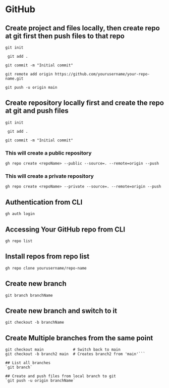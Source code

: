 # GitHub

## Create project and files locally, then create repo at git first then push files to that repo

`git init`

` git add .`

`git commit -m "Initial commit"  `

`git remote add origin https://github.com/yourusername/your-repo-name.git`

`git push -u origin main `

## Create repository locally first and create the repo at git and push files

`git init`

` git add .`

`git commit -m "Initial commit"  `

### This will create a public repository

`gh repo create <repoName> --public --source=. --remote=origin --push`

### This will create a private repository

`gh repo create <repoName> --private --source=. --remote=origin --push`

## Authentication from CLI

`gh auth login`

## Accessing Your GitHub repo from CLI

`gh repo list`

## Install repos from repo list

`gh repo clone yourusername/repo-name`

## Create new branch
`git branch branchName`

## Create new branch and switch to it
`git checkout -b branchName`

## Create Multiple branches from the same point
```git checkout -b branch1 main  # Creates branch1 from 'main'
git checkout main             # Switch back to main
git checkout -b branch2 main  # Creates branch2 from 'main'```

## List all branches 
`git branch`

## Create and push files from local branch to git
`git push -u origin branchName`

